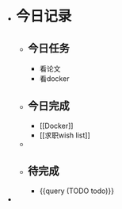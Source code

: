 - # 今日记录
	- ## 今日任务
		- 看论文
		- 看docker
	- ##  今日完成
		- [[Docker]]
		- [[求职wish list]]
	-
	- ## 待完成
		- {{query (TODO todo)}}
-